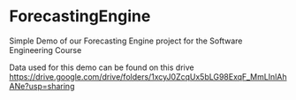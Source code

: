 # ForecastingEngine
Simple Demo of our Forecasting Engine project for the Software Engineering Course

Data used for this demo can be found on this drive https://drive.google.com/drive/folders/1xcyJ0ZcqUx5bLG98ExqF_MmLInlAhANe?usp=sharing
